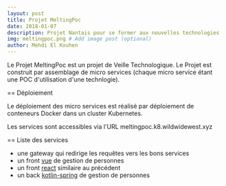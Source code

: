 ```yaml
---
layout: post
title: Projet MeltingPoc
date: 2018-01-07
description: Projet Nantais pour se former aux nouvelles technologies
img: meltingpoc.png # Add image post (optional)
author: Mehdi El Kouhen
---
```


Le Projet MeltingPoc est un projet de Veille Technologique. Le Projet est construit par assemblage de micro services (chaque micro service étant une POC d'utilisation d'une technlogie).

== Déploiement 

Le déploiement des micro services est réalisé par déploiement de conteneurs Docker dans un cluster Kubernetes.

Les services sont accessibles via l'URL meltingpoc.k8.wildwidewest.xyz

== Liste des services

* une gateway qui redirige les requêtes vers les bons services
* un front [vue](https://meltingpoc.k8.wildwidewest.xyz/gestion-personnes-vue/) de gestion de personnes
* un front [react](https://meltingpoc.k8.wildwidewest.xyz/gestion-personnes-vue/) similaire au précédent
* un back [kotlin-spring](api-personnes) de gestion de personnes
